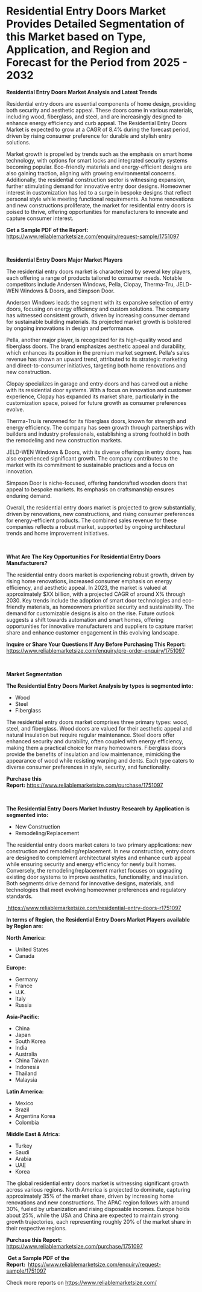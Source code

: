<p><h1>Residential Entry Doors Market Provides Detailed Segmentation of this Market based on Type, Application, and Region and Forecast for the Period from 2025 - 2032</h1></p><p><strong>Residential Entry Doors Market Analysis and Latest Trends</strong></p>
<p><p>Residential entry doors are essential components of home design, providing both security and aesthetic appeal. These doors come in various materials, including wood, fiberglass, and steel, and are increasingly designed to enhance energy efficiency and curb appeal. The Residential Entry Doors Market is expected to grow at a CAGR of 8.4% during the forecast period, driven by rising consumer preference for durable and stylish entry solutions. </p><p>Market growth is propelled by trends such as the emphasis on smart home technology, with options for smart locks and integrated security systems becoming popular. Eco-friendly materials and energy-efficient designs are also gaining traction, aligning with growing environmental concerns. Additionally, the residential construction sector is witnessing expansion, further stimulating demand for innovative entry door designs. Homeowner interest in customization has led to a surge in bespoke designs that reflect personal style while meeting functional requirements. As home renovations and new constructions proliferate, the market for residential entry doors is poised to thrive, offering opportunities for manufacturers to innovate and capture consumer interest.</p></p>
<p><strong>Get a Sample PDF of the Report:&nbsp;</strong> <a href="https://www.reliablemarketsize.com/enquiry/request-sample/1751097?utm_campaign=2038&utm_medium=2&utm_source=Github&utm_content=ia&utm_term=07022025&utm_id=residential-entry-doors">https://www.reliablemarketsize.com/enquiry/request-sample/1751097</a></p>
<p>&nbsp;</p>
<p><strong>Residential Entry Doors Major Market Players</strong></p>
<p><p>The residential entry doors market is characterized by several key players, each offering a range of products tailored to consumer needs. Notable competitors include Andersen Windows, Pella, Clopay, Therma-Tru, JELD-WEN Windows & Doors, and Simpson Door.</p><p>Andersen Windows leads the segment with its expansive selection of entry doors, focusing on energy efficiency and custom solutions. The company has witnessed consistent growth, driven by increasing consumer demand for sustainable building materials. Its projected market growth is bolstered by ongoing innovations in design and performance.</p><p>Pella, another major player, is recognized for its high-quality wood and fiberglass doors. The brand emphasizes aesthetic appeal and durability, which enhances its position in the premium market segment. Pella's sales revenue has shown an upward trend, attributed to its strategic marketing and direct-to-consumer initiatives, targeting both home renovations and new construction.</p><p>Clopay specializes in garage and entry doors and has carved out a niche with its residential door systems. With a focus on innovation and customer experience, Clopay has expanded its market share, particularly in the customization space, poised for future growth as consumer preferences evolve.</p><p>Therma-Tru is renowned for its fiberglass doors, known for strength and energy efficiency. The company has seen growth through partnerships with builders and industry professionals, establishing a strong foothold in both the remodeling and new construction markets.</p><p>JELD-WEN Windows & Doors, with its diverse offerings in entry doors, has also experienced significant growth. The company contributes to the market with its commitment to sustainable practices and a focus on innovation.</p><p>Simpson Door is niche-focused, offering handcrafted wooden doors that appeal to bespoke markets. Its emphasis on craftsmanship ensures enduring demand.</p><p>Overall, the residential entry doors market is projected to grow substantially, driven by renovations, new constructions, and rising consumer preferences for energy-efficient products. The combined sales revenue for these companies reflects a robust market, supported by ongoing architectural trends and home improvement initiatives.</p></p>
<p>&nbsp;</p>
<p><strong>What Are The Key Opportunities For Residential Entry Doors Manufacturers?</strong></p>
<p><p>The residential entry doors market is experiencing robust growth, driven by rising home renovations, increased consumer emphasis on energy efficiency, and aesthetic appeal. In 2023, the market is valued at approximately $XX billion, with a projected CAGR of around X% through 2030. Key trends include the adoption of smart door technologies and eco-friendly materials, as homeowners prioritize security and sustainability. The demand for customizable designs is also on the rise. Future outlook suggests a shift towards automation and smart homes, offering opportunities for innovative manufacturers and suppliers to capture market share and enhance customer engagement in this evolving landscape.</p></p>
<p><strong>Inquire or Share Your Questions If Any Before Purchasing This Report:</strong> <a href="https://www.reliablemarketsize.com/enquiry/pre-order-enquiry/1751097?utm_campaign=2038&utm_medium=2&utm_source=Github&utm_content=ia&utm_term=07022025&utm_id=residential-entry-doors">https://www.reliablemarketsize.com/enquiry/pre-order-enquiry/1751097</a></p>
<p>&nbsp;</p>
<p><strong>Market Segmentation</strong></p>
<p><strong>The Residential Entry Doors Market Analysis by types is segmented into:</strong></p>
<p><ul><li>Wood</li><li>Steel</li><li>Fiberglass</li></ul></p>
<p><p>The residential entry doors market comprises three primary types: wood, steel, and fiberglass. Wood doors are valued for their aesthetic appeal and natural insulation but require regular maintenance. Steel doors offer enhanced security and durability, often coupled with energy efficiency, making them a practical choice for many homeowners. Fiberglass doors provide the benefits of insulation and low maintenance, mimicking the appearance of wood while resisting warping and dents. Each type caters to diverse consumer preferences in style, security, and functionality.</p></p>
<p><strong>Purchase this Report:&nbsp;</strong><a href="https://www.reliablemarketsize.com/purchase/1751097?utm_campaign=2038&utm_medium=2&utm_source=Github&utm_content=ia&utm_term=07022025&utm_id=residential-entry-doors">https://www.reliablemarketsize.com/purchase/1751097</a></p>
<p>&nbsp;</p>
<p><strong>The Residential Entry Doors Market Industry Research by Application is segmented into:</strong></p>
<p><ul><li>New Construction</li><li>Remodeling/Replacement</li></ul></p>
<p><p>The residential entry doors market caters to two primary applications: new construction and remodeling/replacement. In new construction, entry doors are designed to complement architectural styles and enhance curb appeal while ensuring security and energy efficiency for newly built homes. Conversely, the remodeling/replacement market focuses on upgrading existing door systems to improve aesthetics, functionality, and insulation. Both segments drive demand for innovative designs, materials, and technologies that meet evolving homeowner preferences and regulatory standards.</p></p>
<p><a href="https://www.reliablemarketsize.com/residential-entry-doors-r1751097?utm_campaign=2038&utm_medium=2&utm_source=Github&utm_content=ia&utm_term=07022025&utm_id=residential-entry-doors">&nbsp;https://www.reliablemarketsize.com/residential-entry-doors-r1751097</a></p>
<p><strong>In terms of Region, the Residential Entry Doors Market Players available by Region are:</strong></p>
<p>
    <p> <strong> North America: </strong>
        <ul>
            <li>United States</li>
            <li>Canada</li>
        </ul>
        </p> 
    <p> <strong> Europe: </strong>
        <ul>
            <li>Germany</li>
            <li>France</li>
            <li>U.K.</li>
            <li>Italy</li>
            <li>Russia</li>
        </ul>
        </p> 
    <p> <strong> Asia-Pacific: </strong>
        <ul>
            <li>China</li>
            <li>Japan</li>
            <li>South Korea</li>
            <li>India</li>
            <li>Australia</li>
            <li>China Taiwan</li>
            <li>Indonesia</li>
            <li>Thailand</li>
            <li>Malaysia</li>
        </ul>
        </p> 
    <p> <strong> Latin America: </strong>
        <ul>
            <li>Mexico</li>
            <li>Brazil</li>
            <li>Argentina Korea</li>
            <li>Colombia</li>
        </ul>
        </p> 
    <p> <strong> Middle East & Africa: </strong>
        <ul>
            <li>Turkey</li>
            <li>Saudi</li>
            <li>Arabia</li>
            <li>UAE</li>
            <li>Korea</li>
        </ul>
    </p>
    </p>
<p><p>The global residential entry doors market is witnessing significant growth across various regions. North America is projected to dominate, capturing approximately 35% of the market share, driven by increasing home renovations and new constructions. The APAC region follows with around 30%, fueled by urbanization and rising disposable incomes. Europe holds about 25%, while the USA and China are expected to maintain strong growth trajectories, each representing roughly 20% of the market share in their respective regions.</p></p>
<p><strong>Purchase this Report: </strong><a href="https://www.reliablemarketsize.com/purchase/1751097?utm_campaign=2038&utm_medium=2&utm_source=Github&utm_content=ia&utm_term=07022025&utm_id=residential-entry-doors">https://www.reliablemarketsize.com/purchase/1751097</a></p>
<p>&nbsp;<strong>Get a Sample PDF of the Report:&nbsp;&nbsp;</strong><a href="https://www.reliablemarketsize.com/enquiry/request-sample/1751097?utm_campaign=2038&utm_medium=2&utm_source=Github&utm_content=ia&utm_term=07022025&utm_id=residential-entry-doors">https://www.reliablemarketsize.com/enquiry/request-sample/1751097</a></p>
<p><strong></strong></p>
<p>Check more reports on <a href="https://www.reliablemarketsize.com/?utm_campaign=2038&utm_medium=2&utm_source=Github&utm_content=ia&utm_term=07022025&utm_id=residential-entry-doors">https://www.reliablemarketsize.com/</a></p>